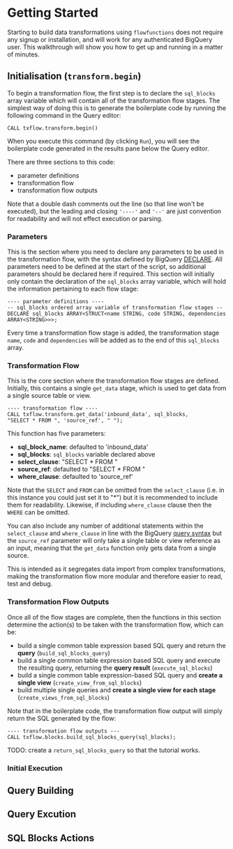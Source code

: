 # Getting Started
Starting to build data transformations using `flowfunctions` does not require any signup or installation, and will work for any authenticated BigQuery user.  This walkthrough will show you how to get up and running in a matter of minutes.  

## Initialisation (`transform.begin`)
To begin a transformation flow, the first step is to declare the `sql_blocks` array variable which will contain all of the transformation flow stages.  The simplest way of doing this is to generate the boilerplate code by running the following command in the Query editor:
```
CALL txflow.transform.begin()
```
When you execute this command (by clicking `Run`), you will see the boilerplate code generated in the results pane below the Query editor.

There are three sections to this code:
- parameter definitions
- transformation flow
- transformation flow outputs

Note that a double dash comments out the line (so that line won't be executed), but the leading and closing `'----'` and `'--'` are just convention for readability and will not effect execution or parsing.

### Parameters
This is the section where you need to declare any parameters to be used in the transformation flow, with the syntax defined by BigQuery [DECLARE](https://cloud.google.com/bigquery/docs/reference/standard-sql/scripting#declare).  All parameters need to be defined at the start of the script, so additional parameters should be declared here if required.  This section will initially only contain the declaration of the `sql_blocks` array variable, which will hold the information pertaining to each flow stage:
```
---- parameter definitions ---- 
-- sql_blocks ordered array variable of transformation flow stages --
DECLARE sql_blocks ARRAY<STRUCT<name STRING, code STRING, dependencies ARRAY<STRING>>>;
```
Every time a transformation flow stage is added, the transformation stage `name`, `code` and `dependencies` will be added as to the end of this `sql_blocks` array.

### Transformation Flow
This is the core section where the transformation flow stages are defined. Initially, this contains a single `get_data` stage, which is used to get data from a single source table or view.
```
---- transformation flow ----
CALL txflow.transform.get_data('inbound_data', sql_blocks, 
"SELECT * FROM ", 'source_ref', " ");
```

This function has five parameters:
- **sql_block_name**: defaulted to 'inbound_data'
- **sql_blocks**: `sql_blocks` variable declared above
- **select_clause**: "SELECT * FROM "
- **source_ref**: defaulted to "SELECT * FROM "
- **where_clause**: defaulted to 'source_ref'

Note that the `SELECT` and `FROM` can be omitted from the `select_clause` (i.e. in this instance you could just set it to "*") but it is recommended to include them for readability.  Likewise, if including `where_clause` clause then the `WHERE` can be omitted.

You can also include any number of additional statements within the `select_clause` and `where_clause` in line with the BigQuery [query syntax](https://cloud.google.com/bigquery/docs/reference/standard-sql/query-syntax) but the `source_ref` parameter will only take a single table or view reference as an input, meaning that the `get_data` function only gets data from a single source.  

This is intended as it segregates data import from complex transformations, making the transformation flow more modular and therefore easier to read, test and debug. 

### Transformation Flow Outputs
Once all of the flow stages are complete, then the functions in this section determine the action(s) to be taken with the transformation flow, which can be:
- build a single common table expression based SQL query and return the **query** (`build_sql_blocks_query`)
- build a single common table expression based SQL query and execute the resulting query, returning the **query result** (`execute_sql_blocks`)
- build a single common table expression-based SQL query and **create a single view** (`create_view_from_sql_blocks`)
- build multiple single queries and **create a single view for each stage** (`create_views_from_sql_blocks`)

Note that in the boilerplate code, the transformation flow output will simply return the SQL generated by the flow:
```
---- transformation flow outputs ---
CALL txflow.blocks.build_sql_blocks_query(sql_blocks);
```
TODO: create a `return_sql_blocks_query` so that the tutorial works.
### Initial Execution


## Query Building


## Query Excution


## SQL Blocks Actions
